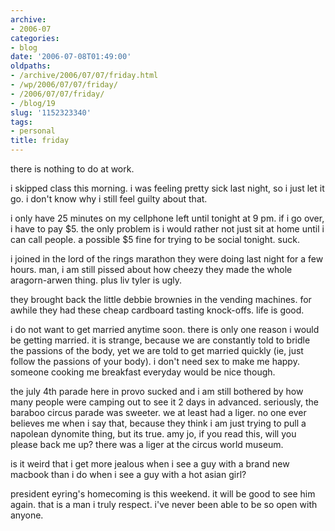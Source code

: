 ```yaml
---
archive:
- 2006-07
categories:
- blog
date: '2006-07-08T01:49:00'
oldpaths:
- /archive/2006/07/07/friday.html
- /wp/2006/07/07/friday/
- /2006/07/07/friday/
- /blog/19
slug: '1152323340'
tags:
- personal
title: friday
---
```


there is nothing to do at work.

i skipped class this morning. i was feeling pretty sick last night, so
i just let it go. i don't know why i still feel guilty about that.

i only have 25 minutes on my cellphone left until tonight at 9 pm. if i go
over, i have to pay $5. the only problem is i would rather not just sit at
home until i can call people. a possible $5 fine for trying to be social
tonight. suck.

i joined in the lord of the rings marathon they were doing last night for
a few hours. man, i am still pissed about how cheezy they made the whole
aragorn-arwen thing. plus liv tyler is ugly.

they brought back the little debbie brownies in the vending machines. for
awhile they had these cheap cardboard tasting knock-offs. life is good.

i do not want to get married anytime soon. there is only one reason
i would be getting married. it is strange, because we are constantly told
to bridle the passions of the body, yet we are told to get married quickly
(ie, just follow the passions of your body). i don't need sex to make me
happy. someone cooking me breakfast everyday would be nice though.

the july 4th parade here in provo sucked and i am still bothered by how
many people were camping out to see it 2 days in advanced. seriously, the
baraboo circus parade was sweeter. we at least had a liger. no one ever
believes me when i say that, because they think i am just trying to pull
a napolean dynomite thing, but its true. amy jo, if you read this, will
you please back me up? there was a liger at the circus world museum.

is it weird that i get more jealous when i see a guy with a brand new
macbook than i do when i see a guy with a hot asian girl?

president eyring's homecoming is this weekend. it will be good to see him
again. that is a man i truly respect. i've never been able to be so open
with anyone.

